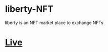 # liberty-NFT
liberty is an NFT market place  to exchange NFTs
# <a style="text-align:'center';" href="https://h0ssamahmed.github.io/liberty-NFT" target="_blank">Live</a>

